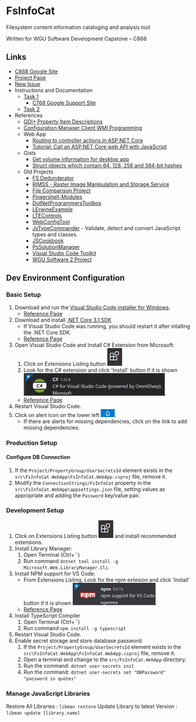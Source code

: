 # FsInfoCat

Filesystem content information cataloging and analysis tool

Written for WGU Software Development Capstone – C868

## Links

- [C868 Google Site](https://sites.google.com/wgu.edu/soft-dev-capstone-site/home)
- [Project Page](https://github.com/lerwine/FsInfoCat/projects/1)
- [New Issue](https://github.com/lerwine/FsInfoCat/issues/new)
- Instructions and Documentation
  - [Task 1](https://github.com/lerwine/FsInfoCat/blob/main/WGU/Task1)
    - [C768 Google Support Site](https://sites.google.com/wgu.edu/c768-techcomm-version2/home)
  - [Task 2](https://github.com/lerwine/FsInfoCat/blob/main/WGU/Task2)
- References
  - [GDI+ Property Item Descriptions](https://docs.microsoft.com/en-us/windows/win32/gdiplus/-gdiplus-constant-property-item-descriptions)
  - [Configuration Manager Client WMI Programming](https://msdn.microsoft.com/en-us/library/cc144081.aspx)
  - Web App
    - [Routing to controller actions in ASP.NET Core](https://docs.microsoft.com/en-us/aspnet/core/mvc/controllers/routing?view=aspnetcore-5.0)
    - [Tutorial: Call an ASP.NET Core web API with JavaScript](https://docs.microsoft.com/en-us/aspnet/core/tutorials/web-api-javascript?view=aspnetcore-5.0)
  - Gists
    - [Get volume information for desktop app](https://gist.github.com/lerwine/37745116cc8366f58b13f1713927a9bd)
    - [Struct objects which contain 64, 128, 256 and 384-bit hashes](https://gist.github.com/lerwine/b953694061acb834984dce238834c3f5)
  - Old Projects
    - [FS Dedunderator](https://github.com/lerwine/FsDedunderator)
    - [RIMSS - Raster Image Manipulation and Storage Service](https://github.com/lerwine/RIMSS)
    - [File Comparison Project](https://github.com/lerwine/FileDataView)
    - [Powershell-Modules](https://github.com/lerwine/PowerShell-Modules)
    - [DotNetProgrammersToolbox](https://github.com/lerwine/DotNetProgrammersToolbox)
    - [LErwineExample](https://github.com/lerwine/LErwineExamples)
    - [LTEControls](https://github.com/lerwine/LTEControls)
    - [WebConfigTool](https://github.com/lerwine/WebConfigTool)
    - [JsTypeCommander](https://github.com/lerwine/JsTypeCommander) - Validate, detect and convert JavaScript types and classes.
    - [JSCookbook](https://github.com/lerwine/JSCookbook)
    - [PsSolutionManager](https://github.com/lerwine/PsSolutionManager)
    - [Visual Studio Code Toolkit](https://github.com/lerwine/LTEToolkit)
    - [WGU Software 2 Project](https://github.com/lerwine/WguScheduler356334)

## Dev Environment Configuration

### Basic Setup

1. Download and run the [Visual Studio Code installer for Windows](https://go.microsoft.com/fwlink/?LinkID=534107).
   - [Reference Page](https://code.visualstudio.com/docs/setup/setup-overview)
2. Download and install [.NET Core 3.1 SDK](https://dotnet.microsoft.com/download)
   - If Visual Studio Code was running, you should restart it after intalling the .NET Core SDK.
   - [Reference Page](https://code.visualstudio.com/docs/languages/dotnet)
3. Open Visual Studio Code and Install C# Extension from Microsoft:
   1. Click on Extensions Listing button ![Extensions Button](./img/ExtensionsButton.png)
   2. Look for the C# extension and click 'Install' button if it is shown ![alt](./img/CsExtension.png).
    - [Reference Page](https://marketplace.visualstudio.com/items?itemName=ms-dotnettools.csharp)
4. Restart Visual Studio Code.
5. Click on alert icon on the lower left ![Alert Icon](img/AlertIcon.png).
   - If there are alerts for missing dependencies, click on the link to add missing dependencies.

### Production Setup

#### Configure DB Connection

 1. If the `Project/PropertyGroup/UserSecretsId` element exists in the `src\FsInfoCat.WebApp\FsInfoCat.WebApp.csproj` file, remove it.
 2. Modify the `ConnectionStrings/FsInfoCat` property in the `src\FsInfoCat.WebApp\appsettings.json` file, setting values as appropriate and adding the `Password` key/value pair.

### Development Setup

1. Click on Extensions Listing button ![Extensions Button](./img/ExtensionsButton.png) and install recommended extensions.
2. Install Library Manager:
   1. Open Terminal (Ctrl+``)
   2. Run command `dotnet tool install -g Microsoft.Web.LibraryManager.Cli`.
3. Install NPM support for VS Code:
    - From Extensions Listing, Look for the npm extesion and click 'Install' button if it is shown ![alt](./img/NpmExtension.png).
    - [Reference Page](https://marketplace.visualstudio.com/items?itemName=eg2.vscode-npm-script)
4. Install TypeScript Compiler
   1. Open Terminal (Ctrl+``)
   2. Run command `npm install -g typescript`
5. Restart Visual Studio Code.
6. Enable secret storage and store database password:
   1. If the `Project/PropertyGroup/UserSecretsId` element exists in the `src\FsInfoCat.WebApp\FsInfoCat.WebApp.csproj` file, remove it.
   2. Open a terminal and change to the `src/FsInfoCat.WebApp` directory.
   3. Run the command: `dotnet user-secrets init`
   4. Run the command: `dotnet user-secrets set "DBPassword" "password in quotes"`

### Manage JavaScript Libraries

Restore All Libraries
: `libman restore`
Update Library to latest Version
: `libman update [library.name]`
